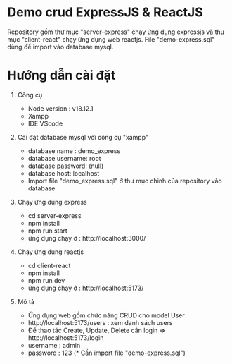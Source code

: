 # Demo crud ExpressJS & ReactJS

Repository gồm thư mục "server-express" chạy ứng dụng expressjs và thư mục "client-react" chạy ứng dụng web reactjs.
File "demo-express.sql" dùng để import vào database mysql.

# Hướng dẫn cài đặt

1. Công cụ
   - Node version : v18.12.1
   - Xampp
   - IDE VScode

3. Cài đặt database mysql với công cụ "xampp"

   - database name : demo_express
   - database username: root
   - database password: (null)
   - database host: localhost
   - Import file "demo_express.sql" ở thư mục chinh của repository vào database

4. Chạy ứng dụng express

   - cd server-express
   - npm install
   - npm run start
   - ứng dụng chạy ở : http://localhost:3000/

5. Chạy ứng dụng reactjs

   - cd client-react
   - npm install
   - npm run dev
   - ứng dụng chạy ở : http://localhost:5173/

6. Mô tả

   - Ứng dụng web gồm chức năng CRUD cho model User
   - http://localhost:5173/users : xem danh sách users
   - Để thao tác Create, Update, Delete cần login => http://localhost:5173/login
   - username : admin
   - password : 123
     (\* Cần import file "demo-express.sql")
